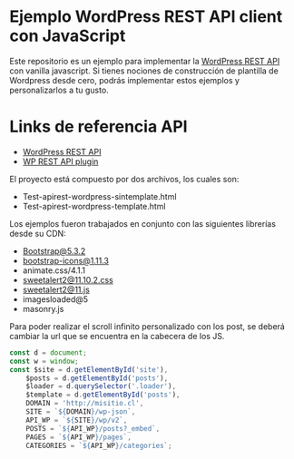Ejemplo WordPress REST API client con JavaScript
==========================================

Este repositorio es un ejemplo para implementar la [WordPress REST API](http://developer.wordpress.org/rest-api) con vanilla javascript. Si tienes nociones de construcción de plantilla de Wordpress desde cero, podrás implementar estos ejemplos y personalizarlos a tu gusto.

Links de referencia API
====
- [WordPress REST API](http://developer.wordpress.org/rest-api)
- [WP REST API plugin](https://github.com/WP-API/WP-API)

El proyecto está compuesto por dos archivos, los cuales son:

- Test-apirest-wordpress-sintemplate.html
- Test-apirest-wordpress-template.html

Los ejemplos fueron trabajados en conjunto con las siguientes librerías desde su CDN:
- Bootstrap@5.3.2
- bootstrap-icons@1.11.3
- animate.css/4.1.1
- sweetalert2@11.10.2.css
- sweetalert2@11.js
- imagesloaded@5
- masonry.js

Para poder realizar el scroll infinito personalizado con los post, se deberá cambiar la url que se encuentra en la cabecera de los JS.

```js
const d = document;
const w = window;
const $site = d.getElementById('site'),
	$posts = d.getElementById('posts'),
	$loader = d.querySelector('.loader'), 
	$template = d.getElementById('posts'),
	DOMAIN = 'http://misitio.cl',
	SITE = `${DOMAIN}/wp-json`,
	API_WP = `${SITE}/wp/v2`,
	POSTS = `${API_WP}/posts?_embed`, 
	PAGES = `${API_WP}/pages`,
	CATEGORIES = `${API_WP}/categories`;

```
